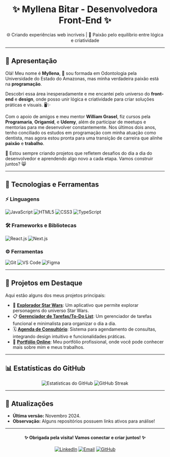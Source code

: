 <h1 align="center">✨ Myllena Bitar - Desenvolvedora Front-End ✨</h1>

<p align="center">
🌐 Criando experiências web incríveis | 🎨 Paixão pelo equilíbrio entre lógica e criatividade
</p>

---

## 🚀 Apresentação
Olá! Meu nome é **Myllena**, 👋 sou formada em Odontologia pela Universidade do Estado do Amazonas, mas minha verdadeira paixão está na **programação**.  

Descobri essa área inesperadamente e me encantei pelo universo do **front-end** e **design**, onde posso unir lógica e criatividade para criar soluções práticas e visuais. 🖥️✨  

Com o apoio de amigos e meu mentor **William Grasel**, fiz cursos pela **Programaria**, **Origamid**, e **Udemy**, além de participar de meetups e mentorias para me desenvolver constantemente. Nos últimos dois anos, tenho conciliado os estudos em programação com minha atuação como dentista, mas agora estou pronta para uma transição de carreira que alinhe **paixão** e **trabalho**.

🌟 Estou sempre criando projetos que refletem desafios do dia a dia do desenvolvedor e aprendendo algo novo a cada etapa. Vamos construir juntos? 😸  

---

## 🎯 Tecnologias e Ferramentas

### ⚡ Linguagens
![JavaScript](https://img.shields.io/badge/JavaScript-F7DF1E?style=flat&logo=javascript&logoColor=black)
![HTML5](https://img.shields.io/badge/HTML5-E34F26?style=flat&logo=html5&logoColor=white)
![CSS3](https://img.shields.io/badge/CSS3-1572B6?style=flat&logo=css3&logoColor=white)
![TypeScript](https://img.shields.io/badge/TypeScript-007ACC?style=flat&logo=typescript&logoColor=white)

### 🛠 Frameworks e Bibliotecas
![React.js](https://img.shields.io/badge/React-61DAFB?style=flat&logo=react&logoColor=black)
![Next.js](https://img.shields.io/badge/Next.js-000000?style=flat&logo=nextdotjs&logoColor=white)

### ⚙️ Ferramentas
![Git](https://img.shields.io/badge/Git-F05032?style=flat&logo=git&logoColor=white)
![VS Code](https://img.shields.io/badge/VS%20Code-0078D4?style=flat&logo=visualstudiocode&logoColor=white)
![Figma](https://img.shields.io/badge/Figma-F24E1E?style=flat&logo=figma&logoColor=white)

---

## 🌟 Projetos em Destaque
Aqui estão alguns dos meus projetos principais:  
- 🎨 [**Explorador Star Wars**](https://github.com/myllenabitar/api-star-wars): Um aplicativo que permite explorar personagens do universo Star Wars.  
- 📋 [**Gerenciador de Tarefas/To-Do List**](https://github.com/myllenabitar/to-do-list): Um gerenciador de tarefas funcional e minimalista para organizar o dia a dia.  
- 🗓️ [**Agenda de Consultório**](https://github.com/myllenabitar/agenda-consultorio): Sistema para agendamento de consultas, integrando design intuitivo e funcionalidades práticas.  
- 📖 [**Portfólio Online**](https://myllenabitar.github.io/myllenabitar/): Meu portfólio profissional, onde você pode conhecer mais sobre mim e meus trabalhos.  

---

## 📊 Estatísticas do GitHub
<p align="center">
  <img src="https://github-readme-stats.vercel.app/api?username=myllenabitar&show_icons=true&theme=radical" alt="Estatísticas do GitHub">
  <img src="https://github-readme-streak-stats.herokuapp.com/?user=myllenabitar&theme=radical" alt="GitHub Streak">
</p>

---

## 📅 Atualizações
- **Última versão:** Novembro 2024.  
- **Observação:** Alguns repositórios possuem links ativos para análise!

---

<h4 align="center">✨ Obrigada pela visita! Vamos conectar e criar juntos! ✨</h4>
<p align="center">
<a href="https://www.linkedin.com/in/myllenabitar"><img src="https://img.shields.io/badge/LinkedIn-0077B5?style=flat&logo=linkedin&logoColor=white" alt="LinkedIn"></a>
<a href="mailto:myllena.bitar@example.com"><img src="https://img.shields.io/badge/Email-D14836?style=flat&logo=gmail&logoColor=white" alt="Email"></a>
<a href="https://github.com/myllenabitar"><img src="https://img.shields.io/badge/GitHub-181717?style=flat&logo=github&logoColor=white" alt="GitHub"></a>
</p>
